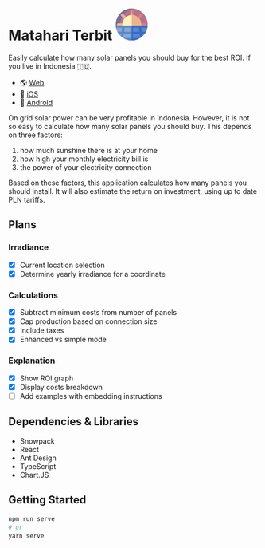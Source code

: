 # Matahari Terbit ![image](src/assets/icons/logo-sunrise.svg)

Easily calculate how many solar panels you should buy for the best ROI. If you live in Indonesia 🇮🇩.

 * 🌎 [Web](https://matahariterbit.web.app/)
 * 🍏 [iOS](https://apps.apple.com/id/app/solar-calculator-indonesia/id1618024702)
 * 🤖 [Android](https://play.google.com/store/apps/details?id=com.sjappelodorus.MatahariTerbit)

On grid solar power can be very profitable in Indonesia. However, it is not so easy to calculate how many solar panels you should buy. This depends on three factors: 
1. how much sunshine there is at your home
2. how high your monthly electricity bill is
3. the power of your electricity connection

Based on these factors, this application calculates how many panels you should install. It will also estimate the return on investment, using up to date PLN tariffs.


## Plans

### Irradiance
 - [X] Current location selection
 - [X] Determine yearly irradiance for a coordinate

### Calculations
 - [X] Subtract minimum costs from number of panels
 - [x] Cap production based on connection size
 - [x] Include taxes
 - [x] Enhanced vs simple mode

### Explanation
 - [x] Show ROI graph
 - [x] Display costs breakdown
 - [ ] Add examples with embedding instructions

## Dependencies & Libraries
- Snowpack
- React
- Ant Design
- TypeScript
- Chart.JS

## Getting Started

```bash
npm run serve
# or
yarn serve
```
